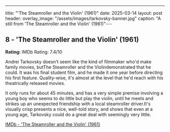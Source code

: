 ---
title: "'The Steamroller and the Violin' (1961)"
date: 2025-03-14
layout: post
header:
  overlay_image: "/assets/images/tarkovsky-banner.jpg"
  caption: "A still from 'The Steamroller and the Violin' (1961)"---

## 8 - 'The Steamroller and the Violin' (1961)

**Rating:** IMDb Rating: 7.4/10

Andrei Tarkovsky doesn't seem like the kind of filmmaker who'd make family movies, butThe Steamroller and the Violindemonstrated that he could. It was his final student film, and he made it one year before directing his first feature. Quality-wise, it's almost at the level that he'd reach with his theatrically released movies.

It only runs for about 45 minutes, and has a very simple premise involving a young boy who seems to do little but play the violin, until he meets and strikes up an unexpected friendship with a local steamroller driver.It's visually crisp presents a nice, well-told story, and shows that even at a young age, Tarkovsky could do a great deal with seemingly very little.

[IMDb - 'The Steamroller and the Violin' (1961)](https://www.imdb.com/title/tt0053987/)
